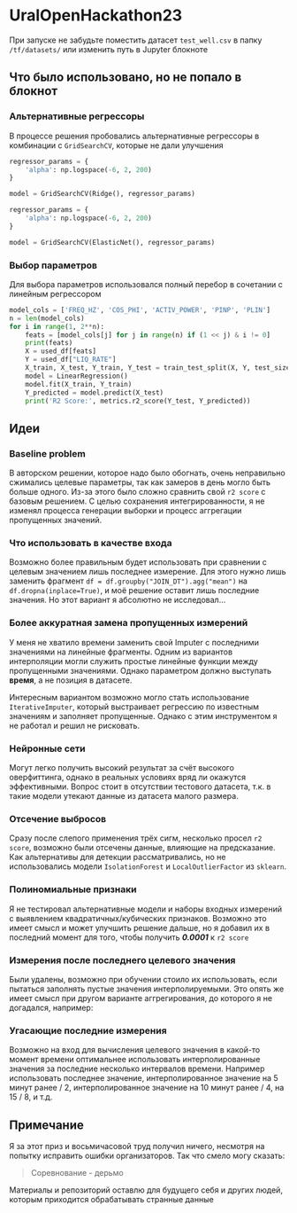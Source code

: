 # UralOpenHackathon23

При запуске не забудьте поместить датасет `test_well.csv` в папку `/tf/datasets/` или изменить путь в Jupyter блокноте

## Что было использовано, но не попало в блокнот

### Альтернативные регрессоры
В процессе решения пробовались альтернативные регрессоры в комбинации с `GridSearchCV`, которые не дали улучшения

```python
regressor_params = {
    'alpha': np.logspace(-6, 2, 200)
}

model = GridSearchCV(Ridge(), regressor_params)
```

```python
regressor_params = {
    'alpha': np.logspace(-6, 2, 200)
}

model = GridSearchCV(ElasticNet(), regressor_params)
```

### Выбор параметров
Для выбора параметров использовался полный перебор в сочетании с линейным регрессором

```python
model_cols = ['FREQ_HZ', 'COS_PHI', 'ACTIV_POWER', 'PINP', 'PLIN']
n = len(model_cols)
for i in range(1, 2**n):
    feats = [model_cols[j] for j in range(n) if (1 << j) & i != 0]
    print(feats)
    X = used_df[feats]
    Y = used_df["LIQ_RATE"]
    X_train, X_test, Y_train, Y_test = train_test_split(X, Y, test_size=0.33, random_state=42)
    model = LinearRegression()
    model.fit(X_train, Y_train)
    Y_predicted = model.predict(X_test)
    print('R2 Score:', metrics.r2_score(Y_test, Y_predicted))
```

## Идеи

### Baseline problem
В авторском решении, которое надо было обогнать, очень неправильно сжимались целевые параметры, так как замеров в день могло быть больше одного.
Из-за этого было сложно сравнить свой `r2 score` с базовым решением.
С целью сохранения интегрированности, я не изменял процесса генерации выборки и процесс аггрегации пропущенных значений.

### Что использовать в качестве входа
Возможно более правильным будет использовать при сравнении с целевым значением лишь последнее измерение.
Для этого нужно лишь заменить фрагмент `df = df.groupby("JOIN_DT").agg("mean")` на `df.dropna(inplace=True)`, и моё решение оставит лишь последние значения.
Но этот вариант я абсолютно не исследовал...

### Более аккуратная замена пропущенных измерений
У меня не хватило времени заменить свой Imputer с последними значениями на линейные фрагменты.
Одним из вариантов интерполяции могли служить простые линейные функции между пропущенными значениями.
Однако параметром должно выступать __время__, а не позиция в датасете.

Интересным вариантом возможно могло стать использование `IterativeImputer`, который выстраивает регрессию по известным значениям и заполняет пропущенные.
Однако с этим инструментом я не работал и решил не рисковать.

### Нейронные сети
Могут легко получить высокий результат за счёт высокого оверфиттинга, однако в реальных условиях вряд ли окажутся эффективными.
Вопрос стоит в отсутствии тестового датасета, т.к. в такие модели утекают данные из датасета малого размера.

### Отсечение выбросов
Сразу после слепого применения трёх сигм, несколько просел `r2 score`, возможно были отсечены данные, влияющие на предсказание.
Как альтернативы для детекции рассматривались, но не использовались модели `IsolationForest` и `LocalOutlierFactor` из `sklearn`.

### Полиномиальные признаки
Я не тестировал альтернативные модели и наборы входных измерений с выявлением квадратичных/кубических признаков.
Возможно это имеет смысл и может улучшить решение дальше, но я добавил их в последний момент для того, чтобы получить ___0.0001___ к `r2 score`

### Измерения после последнего целевого значения
Были удалены, возможно при обучении стоило их использовать, если пытаться заполнять пустые значения интерполируемыми.
Это опять же имеет смысл при другом варианте аггрегирования, до которого я не догадался, например:

### Угасающие последние измерения
Возможно на вход для вычисления целевого значения в какой-то момент времени оптимальнее использовать интерполированные значения за последние несколько интервалов времени.
Например использовать последнее значение, интерполированное значение на 5 минут ранее / 2, интерполированное значение на 10 минут ранее / 4, на 15 / 8, и т.д.

## Примечание
Я за этот приз и восьмичасовой труд получил ничего, несмотря на попытку исправить ошибки организаторов.
Так что смело могу сказать:
> Соревнование - дерьмо

Материалы и репозиторий оставлю для будущего себя и других людей, которым приходится обрабатывать странные данные
